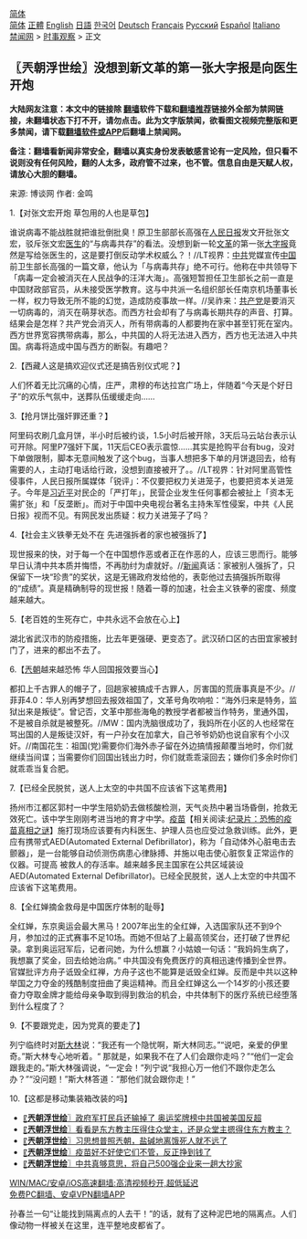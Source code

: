  <!-- 面包屑导航 --> <div class="breadcrumb"><!-- GTranslate: https://gtranslate.io/ -->  <div class="switcher notranslate">  <div class="selected">  <a href="#" onclick="return false;"> 简体</a>  </div>  <div class="option">  <a href="https://www.bannedbook.org" onclick="doGTranslate('zh-CN|zh-CN');jQuery('div.switcher div.selected a').html(jQuery(this).html());return false;" title="简体中文" class="nturl selected"> 简体</a>  <a href="https://www.bannedbook.org/zh-tw/" onclick="doGTranslate('zh-CN|zh-TW');jQuery('div.switcher div.selected a').html(jQuery(this).html());return false;" title="繁體中文" class="nturl"> 正體</a>  <a href="https://www.bannedbook.org/en/" onclick="doGTranslate('zh-CN|en');jQuery('div.switcher div.selected a').html(jQuery(this).html());return false;" title="English" class="nturl"> English</a>  <a href="https://www.bannedbook.org/ja/" onclick="doGTranslate('zh-CN|ja');jQuery('div.switcher div.selected a').html(jQuery(this).html());return false;" title="日本語" class="nturl"> 日語</a>  <a href="https://www.bannedbook.org/ko/" onclick="doGTranslate('zh-CN|ko');jQuery('div.switcher div.selected a').html(jQuery(this).html());return false;" title="한국어" class="nturl"> 한국어</a>  <a href="https://www.bannedbook.org/de/" onclick="doGTranslate('zh-CN|de');jQuery('div.switcher div.selected a').html(jQuery(this).html());return false;" title="Deutsch" class="nturl"> Deutsch</a>  <a href="https://www.bannedbook.org/fr/" onclick="doGTranslate('zh-CN|fr');jQuery('div.switcher div.selected a').html(jQuery(this).html());return false;" title="Français" class="nturl"> Français</a>  <a href="https://www.bannedbook.org/ru/" onclick="doGTranslate('zh-CN|ru');jQuery('div.switcher div.selected a').html(jQuery(this).html());return false;" title="Русский" class="nturl"> Русский</a>  <a href="https://www.bannedbook.org/es/" onclick="doGTranslate('zh-CN|es');jQuery('div.switcher div.selected a').html(jQuery(this).html());return false;" title="Español" class="nturl"> Español</a>  <a href="https://www.bannedbook.org/it/" onclick="doGTranslate('zh-CN|it');jQuery('div.switcher div.selected a').html(jQuery(this).html());return false;" title="Italiano" class="nturl"> Italiano</a>  </div>  </div>      <div class='breadcrumb-sub'><!-- Breadcrumb NavXT 6.3.0 --> <a href="https://www.bannedbook.org/" class="home">禁闻网</a> &gt; <a href="https://www.bannedbook.org/bnews/ssgc/" class="category">时事观察</a> &gt; 正文</div></div><h2>〖兲朝浮世绘〗没想到新文革的第一张大字报是向医生开炮</h2> <p class="notice"><b>大陆网友注意：本文中的链接除 <a href="https://github.com/bannedbook/fanqiang" >翻墙</a>软件下载和<a href="https://github.com/killgcd/justmysocks/blob/master/README.md">翻墙推荐</a>链接外全部为禁网链接，未翻墙状态下打不开，请勿点击。此为文字版禁闻，欲看图文视频完整版和更多禁闻，请下载<a href="https://github.com/bannedbook/fanqiang">翻墙软件或APP</a>后翻墙上禁闻网。</p><p>备注：翻墙看新闻非常安全，翻墙以真实身份发表敏感言论有一定风险，但只看不说则没有任何风险，翻的人太多，政府管不过来，也不管。信息自由是天赋人权，请放心大胆的翻墙。</b></p>  <div class="entry"> <p>来源:&nbsp;博谈网                            作者:&nbsp;金鸣                           </p> <p>1.【对张文宏开炮 草包用的人也是草包】</p> <p></p> <p>谁说病毒不能战胜就把谁批倒批臭！原卫生部部长高强在<span class='wp_keywordlink'><a href="https://www.bannedbook.org/forum2/topic109.html" title="透视人民日报" target="_blank">人民日报</a></span>发文开批张文宏，驳斥张文宏<a href="https://www.bannedbook.org/bnews/tag/%e5%8c%bb%e7%94%9f/" class="st_tag internal_tag" rel="tag" title="标签 医生 下的日志">医生</a>的“与病毒共存”的看法。没想到新一轮<a href="https://www.bannedbook.org/bnews/tag/%e6%96%87%e9%9d%a9/" class="st_tag internal_tag" rel="tag" title="标签 文革 下的日志">文革</a>的第一张<a href="https://www.bannedbook.org/bnews/tag/%E5%A4%A7%E5%AD%97%E6%8A%A5/" class="st_tag internal_tag" rel="tag" title="标签 大字报 下的日志">大字报</a>竟然是写给张医生的，这是要打倒反动学术权威么？！//LT视界：<a href="https://www.bannedbook.org/bnews/tag/%e4%b8%ad%e5%85%b1/" class="st_tag internal_tag" rel="tag" title="标签 中共 下的日志">中共</a>党媒宣传<span class='wp_keywordlink_affiliate'><a href="https://www.bannedbook.org/" title="中国" target="_blank">中国</a></span>前卫生部长高强的一篇文章，他认为「与病毒共存」绝不可行。他称在中共领导下「病毒一定会被消灭在人民战争的汪洋大海」。高强短暂担任卫生部长之前一直是中国财政部官员，从未接受医学教育。这与中共派一名组织部长任南京机场董事长一样，权力导致无所不能的幻觉，造成防疫事故一样。//吴祚来：<a href="https://www.bannedbook.org/bnews/tag/%e5%85%b1%e4%ba%a7%e5%85%9a/" class="st_tag internal_tag" rel="tag" title="标签 共产党 下的日志">共产党</a>是要消灭一切病毒的，消灭在萌芽状态。而西方社会却有了与病毒长期共存的声音、打算。结果会是怎样？共产党会消灭人，所有带病毒的人都要拘在家中甚至钉死在室内。西方世界宽容携带病毒，那么，中共国的人将无法进入西方，西方也无法进入中共国。病毒将造成中国与西方的断裂。有趣吧？</p> <p>2.【西藏人这是搞欢迎仪式还是搞告别仪式呢？】</p> <p></p> <p>人们怀着无比沉痛的心情，庄严，肃穆的布达拉宫广场上，伴随着“今天是个好日子”的欢乐气氛中，送葬队伍缓缓走向……</p> <p>3.【抢月饼比强奸罪还重？】</p>  <p></p> <p>阿里码农刷几盒月饼，半小时后被约谈，1.5小时后被开除，3天后马云站台表示认可开除。阿里P7强奸下属，11天后CEO表示震惊……其实是抢购平台有bug，没对下单做限制，脚本无意间触发了这个bug，当事人想把多下单的月饼退回去，给有需要的人，主动打电话给行政，没想到直接被开了。。//LT视界：针对阿里高管性侵事件，人民日报所属媒体「锐评」：不仅要把权力关进笼子，也要把资本关进笼子。今年是<a href="https://www.bannedbook.org/bnews/tag/%e4%b9%a0%e8%bf%91%e5%b9%b3/" class="st_tag internal_tag" rel="tag" title="标签 习近平 下的日志">习近平</a>对民企的「严打年」，民营企业发生任何事都会被扯上「资本无需扩张」和「反垄断」。而对于中国中央电视台著名主持朱军性侵案，中共《人民日报》视而不见。有网民发出质疑：权力关进笼子了吗？</p> <p>4.【社会主义铁拳无处不在 先进强拆者的家也被强拆了】</p> <p></p> <p>现世报来的快，对于每一个在中国想作恶或者正在作恶的人，应该三思而行。能够早日认清中共本质并悔悟，不再肋纣为虐就好。//<span class='wp_keywordlink_affiliate'><a href="https://www.bannedbook.org/" title="新闻">新闻</a></span>真话：家被别人强拆了，只保留下一块“珍贵”的奖状，这是无锡政府发给他的，表彰他过去搞强拆所取得的“成绩”。真是精确制导的现世报！随着一尊的加速，社会主义铁拳的密度、频度越来越大。</p> <p>5.【老百姓的生死存亡，中共永远不会放在心上】</p> <p></p> <p>湖北省武汉市的防疫措施，比去年更强硬、更变态了。武汉硚口区的古田宜家被封门了，进来的都出不去了。</p>  <p>6.【<a href="https://www.bannedbook.org/bnews/tag/%e5%85%b2%e6%9c%9d/" class="st_tag internal_tag" rel="tag" title="标签 兲朝 下的日志">兲朝</a>越来越恐怖 华人回国报效要当心】</p> <p></p> <p>都扣上千古罪人的帽子了，回趟家被搞成千古罪人，厉害国的荒唐事真是不少。//菲菲4.0：华人别再梦想回去报效祖国了，文革号角吹响啦：“海外归来是特务，监狱出来是叛徒”。曾记否，文革中那些海龟的教授学者都被当作特务，里通外国，不是被自杀就是被整死。//MW：国内洗脑很成功了，我妈所在小区的人也经常在骂出国的人是叛徒汉奸，有一户孙女在加拿大，自己爷爷奶奶也说自家有个小汉奸。//南国花生：祖国(党)需要你们海外赤子留在外边搞情报颠覆当地时，你们就继续当间谍；当需要你们回国出钱出力时，你们就乖乖滚回去；嫌你们多余时你们就乖乖当复合肥。</p> <p>7.【已经全民脱贫，送人上太空的中共国不应该省下这笔费用】</p> <p></p> <p>扬州市江都区郭村一中学生陪奶奶去做核酸检测，天气炎热中暑当场昏倒，抢救无效死亡。该中学生刚刚考进当地的育才中学。<span class='wp_keywordlink'><a href="https://www.bannedbook.org/bnews/tculture/20160630/551027.html" title="疫苗" target="_blank">疫苗</a></span>【相关阅读:<a href='https://www.bannedbook.org/bnews/topimagenews/20180408/925060.html' target='_blank'>纪录片：恐怖的疫苗真相之谜</a>】施打现场应该要有内科医生、护理人员也应受过急救训练。此外，更应有携带式AED(Automated External Defibrillator)，称为「自动体外心脏电击去颤器」，是一台能够自动侦测伤病患心律脉搏、并施以电击使心脏恢复正常运作的仪器。可提高 被救人的存活率。越来越多民主国家在公共区域装设AED(Automated External Defibrillator)。已经全民脱贫，送人上太空的中共国不应该省下这笔费用。</p> <p>8.【全红婵摘金救母是中国医疗体制的耻辱】</p> <p></p>  <p>全红婵，东京奥运会最大黑马！2007年出生的全红婵，入选国家队还不到9个月，参加过的正式赛事不足10场。而她不但站了上最高领奖台，还打破了世界纪录。拿到奥运冠军后，记者问她，为什么想赢？小姑娘一句话：“我妈妈生病了，我想赢了奖金，回去给她治病。” 中共国没有免费医疗的真相迅速传播到全世界。官媒批评方舟子诋毁全红禅，方舟子这也不能算是诋毁全红婵。反而是中共以这种举国之力夺金的残酷制度扭曲了奥运精神。而且全红婵这么一个14岁的小孩还要奋力夺取金牌才能给母亲争取到得到救治的机会，中共体制下的医疗系统已经堕落到什么程度了？</p> <p>9.【不要跟党走，因为党真的要走了】</p> <p></p> <p>列宁临终时对<span class='wp_keywordlink'><a href="https://www.bannedbook.org/forum2/topic1256.html" title="斯大林（上、中、下册）" target="_blank">斯大林</a></span>说：“我还有一个隐忧啊，斯大林同志。”“说吧，亲爱的伊里奇。”斯大林专心地听着。“ 那就是，如果我不在了人们会跟你走吗？”“他们一定会跟我走的。”斯大林强调说，“一定会！”列宁说“我担心万一他们不跟你走怎么办？”“没问题！”斯大林答道：“那他们就会跟你走！”</p> <p>10.【这都是移动集装箱改装的吗】</p> <p></p> <ul class='op-related-articles' title='相关阅读'> <li><a href='https://www.bannedbook.org/bnews/ssgc/20210809/1602760.html' target='_blank'>〖<b>兲朝浮世绘</b>〗政府军打民兵还输掉了 奥运奖牌榜中共国被美国反超</a></li> <li><a href='https://www.bannedbook.org/bnews/ssgc/20210807/1601923.html' target='_blank'>〖<b>兲朝浮世绘</b>〗看看是东方教主压得住众堂主，还是众堂主摁得住东方教主？</a></li> <li><a href='https://www.bannedbook.org/bnews/ssgc/20210806/1601246.html' target='_blank'>〖<b>兲朝浮世绘</b>〗习思想普照兲朝，盐碱地离饿死人就不远了</a></li> <li><a href='https://www.bannedbook.org/bnews/ssgc/20210805/1600492.html' target='_blank'>〖<b>兲朝浮世绘</b>〗疫苗好不好使它们不管，反正挣到钱了</a></li> <li><a href='https://www.bannedbook.org/bnews/ssgc/20210804/1599808.html' target='_blank'>〖<b>兲朝浮世绘</b>〗中共真够意思，将自己500强企业来一趟大抄家</a></li> </ul> <p class="texttj"> <a href="https://github.com/bannedbook/fanqiang/wiki/V2ray%E6%9C%BA%E5%9C%BA" target="_blank">WIN/MAC/安卓/iOS高速翻墙:高清视频秒开,超低延迟</a><br/> <a href="https://github.com/bannedbook/fanqiang/wiki/%E7%A6%81%E9%97%BB%E7%BD%91%E5%AE%89%E5%8D%93%E7%BF%BB%E5%A2%99%E6%96%B0%E9%97%BBAPP" target="_blank">免费PC翻墙、安卓VPN翻墙APP</a></p><p>孙春兰一句“让能找到隔离点的人去干！”的话，就有了这种泥巴地的隔离点。人们像动物一样被关在这里，连平整地皮都省了。</p> <a name='sharetosocial'></a>  <div style="margin-bottom:5px;padding-bottom:5px;clear:both"> <div id="archive-pix-1" class="banner-ads"> <!-- AuctionX Display platform tag START --> <div id="26318x728x90x621x_ADSLOT2" clicktrack="%%CLICK_URL_ESC%%"></div> <!-- AuctionX Display platform tag END --> </div> <div id="archive-pix-2" class="banner-ads"> <!-- AuctionX Display platform tag START --> <div id="26315x300x250x621x_ADSLOT2" clicktrack="%%CLICK_URL_ESC%%"></div> <!-- AuctionX Display platform tag END --> </div> </div>  <div id="archive-pix-1" class="banner-ads"> <!-- AuctionX Display platform tag START --> <div id="26318x728x90x621x_ADSLOT3" clicktrack="%%CLICK_URL_ESC%%"></div> <!-- AuctionX Display platform tag END --> </div> </div><!--END ENTRY--> 